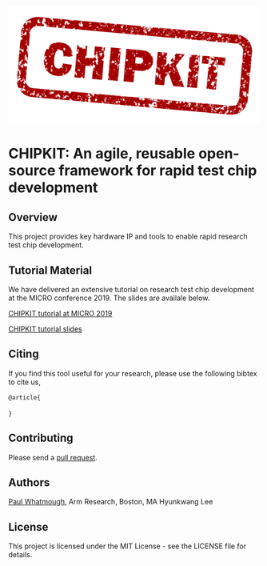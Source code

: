 ![CHIPKIT logo](chipkit_logo.png)

# CHIPKIT: An agile, reusable open-source framework for rapid test chip development

## Overview

This project provides key hardware IP and tools to enable rapid research test chip development.

## Tutorial Material

We have delivered an extensive tutorial on research test chip development at the MICRO conference 2019.  The slides are availale below.

[CHIPKIT tutorial at MICRO 2019](https://www.microarch.org/micro52/program/workshops.html#chipkit)

[CHIPKIT tutorial slides](https://mrc-donato.github.io/CHIPKIT-Tutorial/)

## Citing


If you find this tool useful for your research, please use the following bibtex to cite us,

```
@article{

}
```

## Contributing

Please send a [pull request](https://help.github.com/articles/creating-a-pull-request/).

## Authors

[Paul Whatmough](https://www.linkedin.com/in/paul-whatmough-2062729/), Arm Research, Boston, MA
Hyunkwang Lee

## License

This project is licensed under the MIT License - see the LICENSE file for details.

